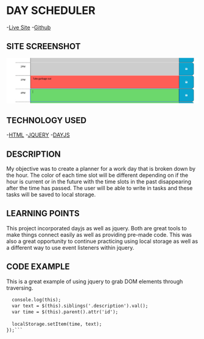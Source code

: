 # DAY SCHEDULER
-[Live Site]()
-[Github]()

## SITE SCREENSHOT
![assets](./Assets/Screenshot%202023-04-06%20at%203.09.27%20PM.png)

## TECHNOLOGY USED
-[HTML](https://www.w3schools.com/js/js_htmldom_navigation.asp)
-[JQUERY](https://www.w3schools.com/jquery/)
-[DAYJS](https://day.js.org/docs/en/display/format)

## DESCRIPTION
My objective was to create a planner for a work day that is broken down by the hour.  The color of each time slot will be different depending on if the hour is current or in the future with the time slots in the past disappearing after the time has passed.  The user will be able to write in tasks and these tasks will be saved to local storage. 

## LEARNING POINTS
This project incorporated dayjs as well as jquery.  Both are great tools to make things connect easily as well as providing pre-made code.  This was also a great opportunity to continue practicing using local storage as well as a different way to use event listeners within jquery. 



## CODE EXAMPLE
This is a great example of using jquery to grab DOM elements through traversing.

```$('.saveBtn').on('click', function () {
  console.log(this);
  var text = $(this).siblings('.description').val();
  var time = $(this).parent().attr('id');

  localStorage.setItem(time, text);
});```


 
